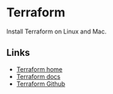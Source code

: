 # Terraform <!-- omit in toc -->

Install Terraform on Linux and Mac.

## Links

- [Terraform home](https://developer.hashicorp.com/terraform)
- [Terraform docs](https://developer.hashicorp.com/terraform/docs)
- [Terraform Github](https://github.com/hashicorp/terraform)
